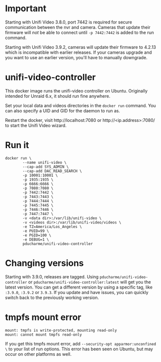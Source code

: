 # Important
Starting with Unifi Video 3.8.0, port 7442 is required for secure communication between the nvr and camera. Cameras that update their firmware will *not* be able to connect until `-p 7442:7442` is added to the run command.

Starting with Unifi Video 3.9.2, cameras will update their firmware to 4.2.13 which is incompatible with earlier releases. If your cameras upgrade and you want to use an earlier version, you'll have to manually downgrade.

# unifi-video-controller

This docker image runs the unifi-video controller on Ubuntu. Originally intended for Unraid 6.x, it should run fine anywhere.

Set your local data and videos directories in the `docker run` command. You can also specify a UID and GID for the daemon to run as.

Restart the docker, visit http://localhost:7080 or http://<ip.address>:7080/ to start the Unifi Video wizard.

# Run it
```
docker run \
        --name unifi-video \
        --cap-add SYS_ADMIN \
        --cap-add DAC_READ_SEARCH \
        -p 10001:10001 \
        -p 1935:1935 \
        -p 6666:6666 \
        -p 7080:7080 \
        -p 7442:7442 \
        -p 7443:7443 \
        -p 7444:7444 \
        -p 7445:7445 \
        -p 7446:7446 \
        -p 7447:7447 \
        -v <data dir>:/var/lib/unifi-video \
        -v <videos dir>:/var/lib/unifi-video/videos \
        -e TZ=America/Los_Angeles \
        -e PUID=99 \
        -e PGID=100 \
        -e DEBUG=1 \
        pducharme/unifi-video-controller
```

# Changing versions

Starting with 3.9.0, releases are tagged. Using `pducharme/unifi-video-controller` or `pducharme/unifi-video-controller:latest` will get you the latest version. You can get a different version by using a specific tag, like `:3.9.0`, `:3.9.2` or `3.9.3`. If you update and have issues, you can quickly switch back to the previously working version.

#  tmpfs mount error

```
mount: tmpfs is write-protected, mounting read-only
mount: cannot mount tmpfs read-only
```

If you get this tmpfs mount error, add `--security-opt apparmor:unconfined \` to your list of run options. This error has been seen on Ubuntu, but may occur on other platforms as well.
